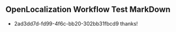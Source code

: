 ## OpenLocalization Workflow Test MarkDown
* 2ad3dd7d-fd99-4f6c-bb20-302bb31fbcd9 
thanks!<!--HONumber=Mar16_HO2-->
